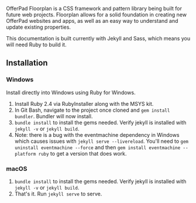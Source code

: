 OfferPad Floorplan is a CSS framework and pattern library being built for future web projects. Floorplan allows for a solid foundation in creating new OfferPad websites and apps, as well as an easy way to understand and update existing properties.

This documentation is built currently with Jekyll and Sass, which means you will need Ruby to build it.

## Installation

### Windows

Install directly into Windows using Ruby for Windows. 

1. Install Ruby 2.4 via RubyInstaller along with the MSYS kit.
2. In Git Bash, navigate to the project once cloned and `gem install bundler`. Bundler will now install.
3. `bundle install` to install the gems needed. Verify jekyll is installed with `jekyll -v` or `jekyll build`.
4. Note: there is a bug with the eventmachine dependency in Windows which causes issues with `jekyll serve --livereload`. You'll need to `gem uninstall eventmachine --force` and then `gem install eventmachine --platform ruby` to get a version that does work.

### macOS

1. `bundle install` to install the gems needed. Verify jekyll is installed with `jekyll -v` or `jekyll build`.
2. That's it. Run `jekyll serve` to serve.
